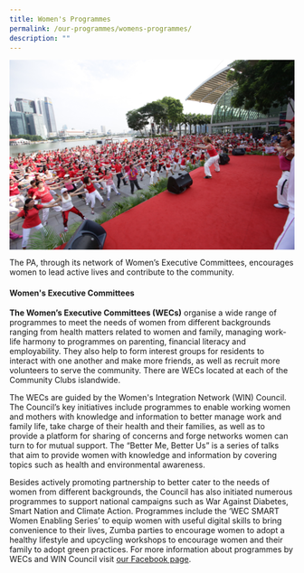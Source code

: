 ```yaml
---
title: Women's Programmes
permalink: /our-programmes/womens-programmes/
description: ""
---
```

<img style="width:600px" align="center" src="/images/Our%20Programmes/Women's%20Programmes%20New%20Banner%20Photo.jpg">

The PA, through its network of Women’s Executive Committees, encourages women to lead active lives and contribute to the community.

#### Women's Executive Committees

**The Women’s Executive Committees (WECs)** organise a wide range of programmes to meet the needs of women from different backgrounds ranging from health matters related to women and family, managing work-life harmony to programmes on parenting, financial literacy and employability. They also help to form interest groups for residents to interact with one another and make more friends, as well as recruit more volunteers to serve the community. There are WECs located at each of the Community Clubs islandwide.

The WECs are guided by the Women's Integration Network (WIN) Council. The Council’s key initiatives include programmes to enable working women and mothers with knowledge and information to better manage work and family life, take charge of their health and their families, as well as to provide a platform for sharing of concerns and forge networks women can turn to for mutual support. The “Better Me, Better Us” is a series of talks that aim to provide women with knowledge and information by covering topics such as health and environmental awareness.



Besides actively promoting partnership to better cater to the needs of women from different backgrounds, the Council has also initiated numerous programmes to support national campaigns such as War Against Diabetes, Smart Nation and Climate Action. Programmes include the ‘WEC SMART Women Enabling Series’ to equip women with useful digital skills to bring convenience to their lives, Zumba parties to encourage women to adopt a healthy lifestyle and upcycling workshops to encourage women and their family to adopt green practices. For more information about programmes by WECs and WIN Council visit [our Facebook page](https://www.facebook.com/PAWIN.sg/).